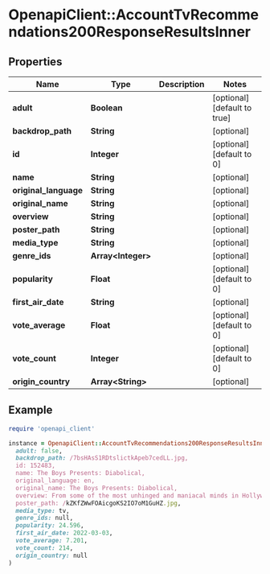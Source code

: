 # OpenapiClient::AccountTvRecommendations200ResponseResultsInner

## Properties

| Name | Type | Description | Notes |
| ---- | ---- | ----------- | ----- |
| **adult** | **Boolean** |  | [optional][default to true] |
| **backdrop_path** | **String** |  | [optional] |
| **id** | **Integer** |  | [optional][default to 0] |
| **name** | **String** |  | [optional] |
| **original_language** | **String** |  | [optional] |
| **original_name** | **String** |  | [optional] |
| **overview** | **String** |  | [optional] |
| **poster_path** | **String** |  | [optional] |
| **media_type** | **String** |  | [optional] |
| **genre_ids** | **Array&lt;Integer&gt;** |  | [optional] |
| **popularity** | **Float** |  | [optional][default to 0] |
| **first_air_date** | **String** |  | [optional] |
| **vote_average** | **Float** |  | [optional][default to 0] |
| **vote_count** | **Integer** |  | [optional][default to 0] |
| **origin_country** | **Array&lt;String&gt;** |  | [optional] |

## Example

```ruby
require 'openapi_client'

instance = OpenapiClient::AccountTvRecommendations200ResponseResultsInner.new(
  adult: false,
  backdrop_path: /7bsHAsS1RDtslictkApeb7cedLL.jpg,
  id: 152483,
  name: The Boys Presents: Diabolical,
  original_language: en,
  original_name: The Boys Presents: Diabolical,
  overview: From some of the most unhinged and maniacal minds in Hollywood today comes this animated anthology series, a collection of irreverent and emotionally shocking animated short films. Each episode plunges elbow-deep into unseen crevices of The Boys Universe.,
  poster_path: /kZKfZWwFOAicgoKS2IO7oM1GuHZ.jpg,
  media_type: tv,
  genre_ids: null,
  popularity: 24.596,
  first_air_date: 2022-03-03,
  vote_average: 7.201,
  vote_count: 214,
  origin_country: null
)
```


